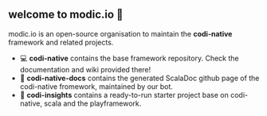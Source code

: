## welcome to modic.io 👋

modic.io is an open-source organisation to maintain the **codi-native** framework and related projects.

* :computer: **codi-native** contains the base framework repository. Check the documentation and wiki provided there!
* :book: **codi-native-docs** contains the generated ScalaDoc github page of the codi-native fromework, maintained by our bot.
* :rocket: **codi-insights** contains a ready-to-run starter project base on codi-native, scala and the playframework.
<!--

**Here are some ideas to get you started:**

🙋‍♀️ A short introduction - what is your organization all about?
🌈 Contribution guidelines - how can the community get involved?
👩‍💻 Useful resources - where can the community find your docs? Is there anything else the community should know?
🍿 Fun facts - what does your team eat for breakfast?
🧙 Remember, you can do mighty things with the power of [Markdown](https://docs.github.com/github/writing-on-github/getting-started-with-writing-and-formatting-on-github/basic-writing-and-formatting-syntax)
-->
